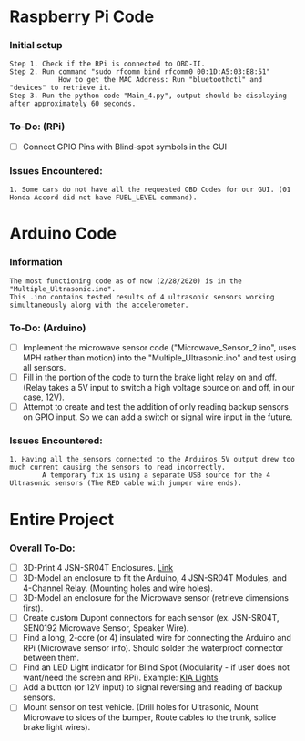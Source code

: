 # Raspberry Pi Code
### Initial setup
    Step 1. Check if the RPi is connected to OBD-II.
    Step 2. Run command "sudo rfcomm bind rfcomm0 00:1D:A5:03:E8:51"
                How to get the MAC Address: Run "bluetoothctl" and "devices" to retrieve it.
    Step 3. Run the python code "Main_4.py", output should be displaying after approximately 60 seconds.
    
### To-Do: (RPi)
- [ ] Connect GPIO Pins with Blind-spot symbols in the GUI
    
### Issues Encountered: 
    1. Some cars do not have all the requested OBD Codes for our GUI. (01 Honda Accord did not have FUEL_LEVEL command).

# Arduino Code
### Information
    The most functioning code as of now (2/28/2020) is in the "Multiple_Ultrasonic.ino".
    This .ino contains tested results of 4 ultrasonic sensors working simultaneously along with the accelerometer.
    
### To-Do: (Arduino)
- [ ] Implement the microwave sensor code ("Microwave_Sensor_2.ino", uses MPH rather than motion) into the "Multiple_Ultrasonic.ino" and test using all sensors.
- [ ] Fill in the portion of the code to turn the brake light relay on and off. (Relay takes a 5V input to switch a high voltage source on and off, in our case, 12V).
- [ ] Attempt to create and test the addition of only reading backup sensors on GPIO input. So we can add a switch or signal wire input in the future.
    
### Issues Encountered:
    1. Having all the sensors connected to the Arduinos 5V output drew too much current causing the sensors to read incorrectly.
            A temporary fix is using a separate USB source for the 4 Ultrasonic sensors (The RED cable with jumper wire ends).

# Entire Project
### Overall To-Do:
- [ ] 3D-Print 4 JSN-SR04T Enclosures. [Link](https://www.thingiverse.com/thing:3007089)
- [ ] 3D-Model an enclosure to fit the Arduino, 4 JSN-SR04T Modules, and 4-Channel Relay. (Mounting holes and wire holes).
- [ ] 3D-Model an enclosure for the Microwave sensor (retrieve dimensions first).
- [ ] Create custom Dupont connectors for each sensor (ex. JSN-SR04T, SEN0192 Microwave Sensor, Speaker Wire).
- [ ] Find a long, 2-core (or 4) insulated wire for connecting the Arduino and RPi (Microwave sensor info). Should solder the waterproof connector between them. 
- [ ] Find an LED Light indicator for Blind Spot (Modularity - if user does not want/need the screen and RPi).
       Example: [KIA Lights](https://www.ebay.com/i/183941072754?chn=ps&norover=1&mkevt=1&mkrid=711-117182-37290-0&mkcid=2&itemid=183941072754&targetid=874450542391&device=c&mktype=pla&googleloc=9032168&poi=&campaignid=9343999437&mkgroupid=103102736148&rlsatarget=aud-762207186714:pla-874450542391&abcId=1139336&merchantid=101492499&gclid=Cj0KCQiAkePyBRCEARIsAMy5SctQ5NckdIsExAfQYjG4616pFNezB2RSsZuSuKeKJnsuPxd1MI_JtQ4aAjNPEALw_wcB)
- [ ] Add a button (or 12V input) to signal reversing and reading of backup sensors.
- [ ] Mount sensor on test vehicle. (Drill holes for Ultrasonic, Mount Microwave to sides of the bumper, Route cables to the trunk, splice brake light wires).
